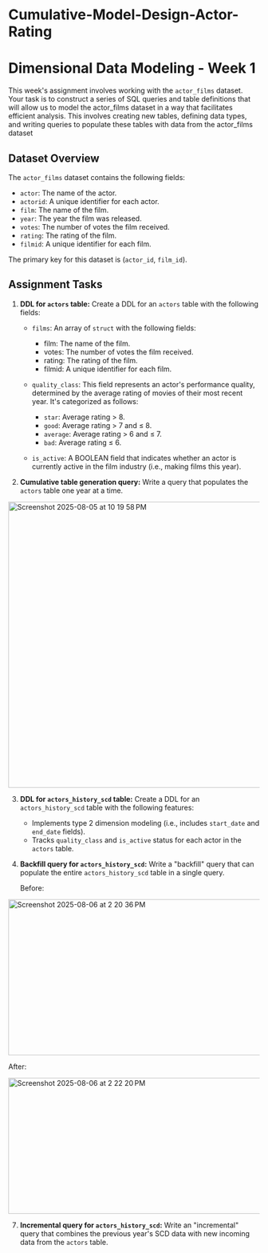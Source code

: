 # Cumulative-Model-Design-Actor-Rating

# Dimensional Data Modeling - Week 1


This week's assignment involves working with the `actor_films` dataset. Your task is to construct a series of SQL queries and table definitions that will allow us to model the actor_films dataset in a way that facilitates efficient analysis. This involves creating new tables, defining data types, and writing queries to populate these tables with data from the actor_films dataset


## Dataset Overview
The `actor_films` dataset contains the following fields:


- `actor`: The name of the actor.
- `actorid`: A unique identifier for each actor.
- `film`: The name of the film.
- `year`: The year the film was released.
- `votes`: The number of votes the film received.
- `rating`: The rating of the film.
- `filmid`: A unique identifier for each film.


The primary key for this dataset is (`actor_id`, `film_id`).


## Assignment Tasks


1. **DDL for `actors` table:** Create a DDL for an `actors` table with the following fields:
   - `films`: An array of `struct` with the following fields:
       - film: The name of the film.
       - votes: The number of votes the film received.
       - rating: The rating of the film.
       - filmid: A unique identifier for each film.


   - `quality_class`: This field represents an actor's performance quality, determined by the average rating of movies of their most recent year. It's categorized as follows:
       - `star`: Average rating > 8.
       - `good`: Average rating > 7 and ≤ 8.
       - `average`: Average rating > 6 and ≤ 7.
       - `bad`: Average rating ≤ 6.
   - `is_active`: A BOOLEAN field that indicates whether an actor is currently active in the film industry (i.e., making films this year).
  
2. **Cumulative table generation query:** Write a query that populates the `actors` table one year at a time.


  <img width="1040" height="572" alt="Screenshot 2025-08-05 at 10 19 58 PM" src="https://github.com/user-attachments/assets/49a7c234-730b-4be0-b76c-ea2369737748" />

3. **DDL for `actors_history_scd` table:** Create a DDL for an `actors_history_scd` table with the following features:
   - Implements type 2 dimension modeling (i.e., includes `start_date` and `end_date` fields).
   - Tracks `quality_class` and `is_active` status for each actor in the `actors` table.


5. **Backfill query for `actors_history_scd`:** Write a "backfill" query that can populate the entire `actors_history_scd` table in a single query.

    Before:
<img width="837" height="312" alt="Screenshot 2025-08-06 at 2 20 36 PM" src="https://github.com/user-attachments/assets/d0f36bd0-a294-4cfa-9ab6-0191cfd032d5" />


   After:
   
<img width="1025" height="272" alt="Screenshot 2025-08-06 at 2 22 20 PM" src="https://github.com/user-attachments/assets/e661fd89-024f-4df9-9412-32aa8577d903" />
  
7. **Incremental query for `actors_history_scd`:** Write an "incremental" query that combines the previous year's SCD data with new incoming data from the `actors` table.



